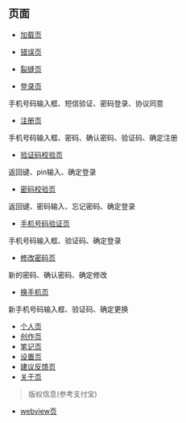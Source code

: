 

## 页面

- [加载页](lib/src/app_loading.dart)
- [错误页](lib/src/app_error.dart)


- [裂缝页](lib/src/pages/rift)
- [登录页](lib/src/pages/login)

手机号码输入框、短信验证、密码登录、协议同意

- [注册页](lib/src/pages/register)

手机号码输入框、密码、确认密码、验证码、确定注册

- [验证码校验页](lib/src/pages/vcaptcha)

返回键、pin输入、确定登录

- [密码校验页](lib/src/pages/vpassword)

返回键、密码输入、忘记密码、确定登录

- [手机号码验证页](lib/src/pages/vphone)

手机号码输入框、验证码、确定登录

- [修改密码页](lib/src/pages/upassword)

新的密码、确认密码、确定修改

- [换手机页](lib/src/pages/uphone)

新手机号码输入框、验证码、确定更换

- [个人页](lib/src/pages/profile)
- [创作页](lib/src/pages/creation)
- [笔记页](lib/src/pages/note)
- [设置页](lib/src/pages/setting)
- [建议反馈页](lib/src/pages/feedback)
- [关于页](lib/src/pages/about)

> 版权信息(参考支付宝)

- [webview页](lib/src/pages/webview)
